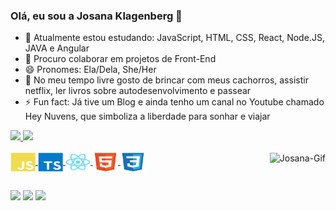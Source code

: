 ### Olá, eu sou a Josana Klagenberg 👋

- 🌱 Atualmente estou estudando: JavaScript, HTML, CSS, React, Node.JS, JAVA e Angular
- 👯 Procuro colaborar em projetos de Front-End
- 😄 Pronomes: Ela/Dela, She/Her
- 🌄 No meu tempo livre gosto de brincar com meus cachorros, assistir netflix, ler livros sobre autodesenvolvimento e passear
- ⚡ Fun fact: Já tive um Blog e ainda tenho um canal no Youtube chamado Hey Nuvens, que simboliza a liberdade para sonhar e viajar

 <div>
  <a href="https://github.com/Josana-Kla">
  <img height="180em" src="https://github-readme-stats.vercel.app/api?username=Josana-Kla&show_icons=true&theme=dracula&include_all_commits=true&count_private=true"/>
  <img height="180em" src="https://github-readme-stats.vercel.app/api/top-langs/?username=Josana-Kla&layout=compact&langs_count=7&theme=dracula"/>
</div>
<div style="display: inline_block"><br>
  <img align="center" alt="Josana-Js" height="30" width="40" src="https://raw.githubusercontent.com/devicons/devicon/master/icons/javascript/javascript-plain.svg">
  <img align="center" alt="Josana-Ts" height="30" width="40" src="https://raw.githubusercontent.com/devicons/devicon/master/icons/typescript/typescript-plain.svg">
  <img align="center" alt="Josana-React" height="30" width="40" src="https://raw.githubusercontent.com/devicons/devicon/master/icons/react/react-original.svg">
  <img align="center" alt="Josana-HTML" height="30" width="40" src="https://raw.githubusercontent.com/devicons/devicon/master/icons/html5/html5-original.svg">
  <img align="center" alt="Josana-CSS" height="30" width="40" src="https://raw.githubusercontent.com/devicons/devicon/master/icons/css3/css3-original.svg">
  <img align="right" alt="Josana-Gif" src="https://i.picasion.com/pic91/7961cc7fc494d5d91c351a3bc885e4cf.gif">
</div>

 ##
 
<div> 
  <a href="https://www.instagram.com/jambt/" target="_blank"><img src="https://img.shields.io/badge/-Instagram-%23E4405F?style=for-the-badge&logo=instagram&logoColor=white" target="_blank"></a> 
  <a href = "mailto:josana.0205@gmail.com"><img src="https://img.shields.io/badge/-Gmail-%23333?style=for-the-badge&logo=gmail&logoColor=white" target="_blank"></a>
  <a href="https://www.linkedin.com/in/josana-klagenberg/" target="_blank"><img src="https://img.shields.io/badge/-LinkedIn-%230077B5?style=for-the-badge&logo=linkedin&logoColor=white" target="_blank"></a> 

</div>
